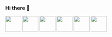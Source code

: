 ### Hi there 👋

<!--
**alvaro220592/alvaro220592** is a ✨ _special_ ✨ repository because its `README.md` (this file) appears on your GitHub profile.

Here are some ideas to get you started:

- 🔭 I’m currently working on ...
- 🌱 I’m currently learning ...
- 👯 I’m looking to collaborate on ...
- 🤔 I’m looking for help with ...
- 💬 Ask me about ...
- 📫 How to reach me: ...
- 😄 Pronouns: ...
- ⚡ Fun fact: ...
-->
<div style="dysplay:inline;">
<img src="https://cdn.jsdelivr.net/gh/devicons/devicon/icons/html5/html5-original.svg" width=50 margin=10>
<img src="https://cdn.jsdelivr.net/gh/devicons/devicon/icons/css3/css3-original.svg" width=50 margin=10>
<img src="https://cdn.jsdelivr.net/gh/devicons/devicon/icons/php/php-plain.svg" width=50 margin=10>
<img src="https://cdn.jsdelivr.net/gh/devicons/devicon/icons/mysql/mysql-original-wordmark.svg" width=50 margin=10>
<img src="https://cdn.jsdelivr.net/gh/devicons/devicon/icons/python/python-original-wordmark.svg" width=50 margin=10>
<img src="https://cdn.jsdelivr.net/gh/devicons/devicon/icons/docker/docker-original-wordmark.svg" width=50 margin=10>
</div>

